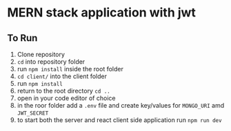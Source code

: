 # MERN stack application with jwt

## To Run

1. Clone repository
2. `cd` into repository folder
3. run `npm install` inside the root folder
4. `cd client/` into the client folder
5. run `npm install`
6. return to the root directory `cd ..`
7. open in your code editor of choice
8. in the roor folder add a `.env` file and create key/values for `MONGO_URI` amd `JWT_SECRET`
9. to start both the server and react client side application run `npm run dev`
